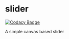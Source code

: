 # slider

[![Codacy Badge](https://api.codacy.com/project/badge/Grade/e27cc967ff8147b9b0a4e2b134a81d08)](https://app.codacy.com/manual/morasp/slider?utm_source=github.com&utm_medium=referral&utm_content=morasp/slider&utm_campaign=Badge_Grade_Dashboard)

A simple canvas based slider

